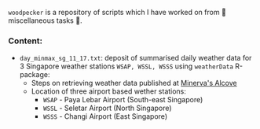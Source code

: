 `woodpecker` is a repository of scripts which I have worked on from :fallen_leaf: miscellaneous tasks :fallen_leaf:.

### Content:
* `day_minmax_sg_11_17.txt`: deposit of summarised daily weather data for 3 Singapore weather stations `WSAP, WSSL, WSSS` using `weatherData` R-package:
  * Steps on retrieving weather data published at [Minerva's Alcove](https://minerva79.github.io/weatherData/)
  * Location of three airport based wether stations:
    * `WSAP` - Paya Lebar Airport (South-east Singapore)
    * `WSSL` - Seletar Airport (North Singapore)
    * `WSSS` - Changi Airport (East Singapore)

